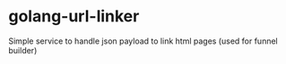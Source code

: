 # golang-url-linker
Simple service to handle json payload to link html pages (used for funnel builder)
